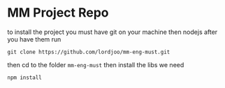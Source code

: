 # MM Project Repo
to install the project you must have git on your machine 
then nodejs after you have them run 
```
git clone https://github.com/lordjoo/mm-eng-must.git
```
then cd to the folder ```mm-eng-must```
then install the libs we need 
```
npm install 
```

